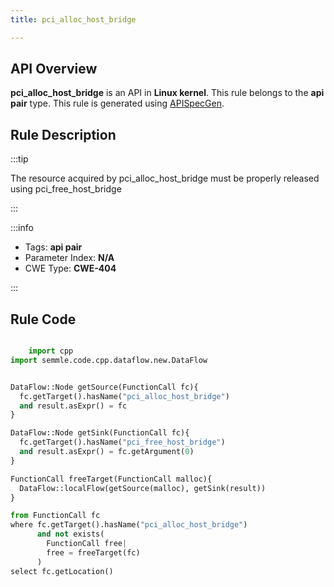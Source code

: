 ```yaml
---
title: pci_alloc_host_bridge

---
```



## API Overview
**pci_alloc_host_bridge** is an API in **Linux kernel**. This rule belongs to the **api pair** type. This rule is generated using [APISpecGen](../../tools/APISpecGen).
## Rule Description

:::tip

The resource acquired by pci_alloc_host_bridge must be properly released using pci_free_host_bridge

:::

:::info

- Tags: **api pair**
- Parameter Index: **N/A**
- CWE Type: **CWE-404**

:::

## Rule Code
```python

    import cpp
import semmle.code.cpp.dataflow.new.DataFlow


DataFlow::Node getSource(FunctionCall fc){
  fc.getTarget().hasName("pci_alloc_host_bridge")
  and result.asExpr() = fc
}

DataFlow::Node getSink(FunctionCall fc){
  fc.getTarget().hasName("pci_free_host_bridge")
  and result.asExpr() = fc.getArgument(0)
}

FunctionCall freeTarget(FunctionCall malloc){
  DataFlow::localFlow(getSource(malloc), getSink(result))
}

from FunctionCall fc
where fc.getTarget().hasName("pci_alloc_host_bridge")
      and not exists(
        FunctionCall free| 
        free = freeTarget(fc)
      )
select fc.getLocation()

    
```